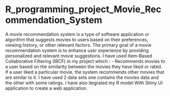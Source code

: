 # R_programming_project_Movie_Recommendation_System

A movie recommendation system is a type of software application or algorithm that suggests movies to users based on their preferences, viewing history, or other relevant factors.
The primary goal of a movie recommendation system is to enhance user experience by providing personalized and relevant movie suggestions.
I have used Item-Based Collaborative Filtering (IBCF) in my project which : -
Recommends movies to a user based on the similarity between the movies they have liked or rated.
If a user liked a particular movie, the system recommends other movies that are similar to it.
I have used 2 data sets one contains the movies data and the other with some ratings.
I have also itegrated my R model With Shiny UI application to create a web application.
